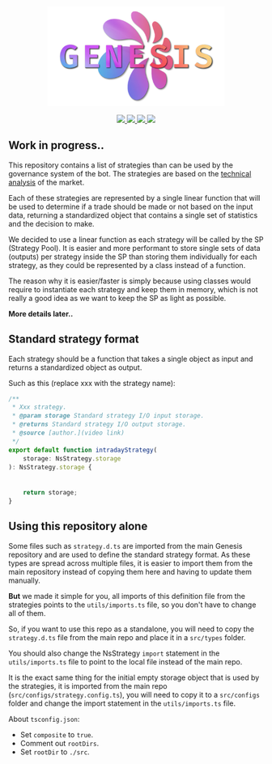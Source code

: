 <p align="center">
    <a href="https://github.com/cybearl/genesis" target="_blank">
        <img src="https://raw.githubusercontent.com/cybearl/genesis/main/assets/logo.png" width="350" alt="Genesis logo">
    </a>
</p>

<p align="center">
    <a href="https://github.com/yoratoni" target="_blank">
        <img src="https://img.shields.io/badge/made%20by-Yoratoni-858FF0?style=flat-square">
    </a>
    <a href="https://github.com/cybearl/strategies/blob/main/LICENSE" target="_blank">
        <img src="https://img.shields.io/github/license/cybearl/strategies?color=D962F2&style=flat-square">
    </a>
    <a href="https://github.com/cybearl/strategies/issues" target="_blank">
        <img src="https://img.shields.io/github/issues-raw/cybearl/strategies?color=FF8D70&style=flat-square">
    </a>
    <a href="https://github.com/cybearl/strategies/blob/main/package.json" target="_blank">
        <img src="https://img.shields.io/github/package-json/v/cybearl/strategies?color=FDD384&style=flat-square">
    </a>
</p>


Work in progress..
------------------
This repository contains a list of strategies than can be used by the governance system of the bot.
The strategies are based on the [technical analysis](https://en.wikipedia.org/wiki/Technical_analysis) of the market.

Each of these strategies are represented by a single linear function that will be used to determine if a trade should be made or not
based on the input data, returning a standardized object that contains a single set of statistics and the decision to make.

We decided to use a linear function as each strategy will be called by the SP (Strategy Pool).
It is easier and more performant to store single sets of data (outputs) per strategy inside the SP
than storing them individually for each strategy, as they could be represented by a class instead of a function.

The reason why it is easier/faster is simply because using classes would require to instantiate each strategy
and keep them in memory, which is not really a good idea as we want to keep the SP as light as possible.

**More details later..**

Standard strategy format
------------------------
Each strategy should be a function that takes a single object as input
and returns a standardized object as output.

Such as this (replace xxx with the strategy name):

```typescript
/**
 * Xxx strategy.
 * @param storage Standard strategy I/O input storage.
 * @returns Standard strategy I/O output storage.
 * @source [author.](video link)
 */
export default function intradayStrategy(
    storage: NsStrategy.storage
): NsStrategy.storage {


    return storage;
}
```

Using this repository alone
---------------------------
Some files such as `strategy.d.ts` are imported from the main Genesis repository and are used
to define the standard strategy format. As these types are spread across multiple files,
it is easier to import them from the main repository instead of copying them here
and having to update them manually.

**But** we made it simple for you, all imports of this definition file from the strategies points
to the `utils/imports.ts` file, so you don't have to change all of them.

So, if you want to use this repo as a standalone, you will need to copy the `strategy.d.ts` file
from the main repo and place it in a `src/types` folder.

You should also change the NsStrategy `import` statement in the `utils/imports.ts` file to point
to the local file instead of the main repo.

It is the exact same thing for the initial empty storage object that is used by the strategies,
it is imported from the main repo (`src/configs/strategy.config.ts`),
you will need to copy it to a `src/configs` folder and change the import statement
in the `utils/imports.ts` file.

About `tsconfig.json`:
- Set `composite` to `true`.
- Comment out `rootDirs`.
- Set `rootDir` to `./src`.